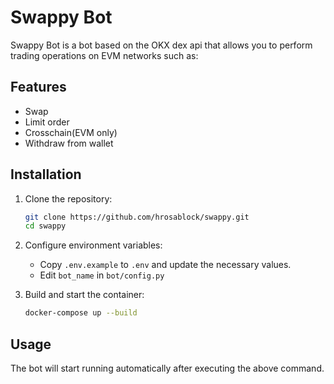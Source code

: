 # Swappy Bot

Swappy Bot is a bot based on the OKX dex api that allows you to perform trading operations on EVM networks such as:

## Features
- Swap
- Limit order
- Crosschain(EVM only)
- Withdraw from wallet

## Installation

1. Clone the repository:
   ```sh
   git clone https://github.com/hrosablock/swappy.git
   cd swappy
   ```
2. Configure environment variables:
   - Copy `.env.example` to `.env` and update the necessary values.
   - Edit `bot_name` in `bot/config.py`

3. Build and start the container:
   ```sh
   docker-compose up --build
   ```

## Usage

The bot will start running automatically after executing the above command.
